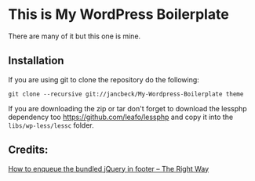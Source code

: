 # This is My WordPress Boilerplate
There are many of it but this one is mine.

## Installation

If you are using git to clone the repository do the following:

    git clone --recursive git://jancbeck/My-Wordpress-Boilerplate theme

If you are downloading the zip or tar don't forget to download the lessphp
dependency too https://github.com/leafo/lessphp and copy it into the `libs/wp-less/lessc`
folder.

## Credits:
[How to enqueue the bundled jQuery in footer – The Right Way](http://wpengineer.com/2482/enqueue-bundled-jquery-in-footer/)